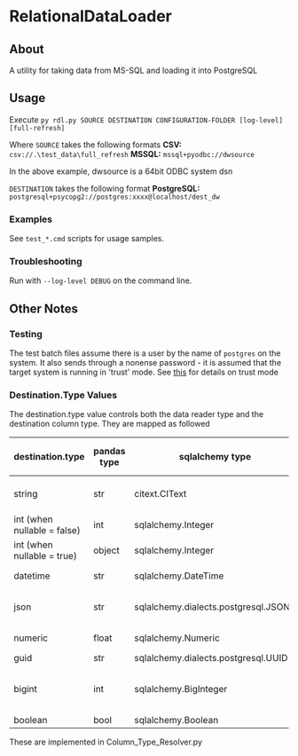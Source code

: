 # RelationalDataLoader

## About

A utility for taking data from MS-SQL and loading it into PostgreSQL

## Usage

Execute  `py rdl.py SOURCE DESTINATION CONFIGURATION-FOLDER [log-level] [full-refresh]`

Where `SOURCE` takes the following formats
**CSV:**  `csv://.\test_data\full_refresh`
**MSSQL:**  `mssql+pyodbc://dwsource`

In the above example, dwsource is a 64bit ODBC system dsn

`DESTINATION` takes the following format
**PostgreSQL:**  `postgresql+psycopg2://postgres:xxxx@localhost/dest_dw`

### Examples

See `test_*.cmd` scripts for usage samples.

### Troubleshooting

Run with  `--log-level DEBUG` on the command line.

## Other Notes

### Testing

The test batch files assume there is a user by the name of `postgres` on the system.
It also sends through a nonense password - it is assumed that the target system is running in 'trust' mode.
See [this](https://www.postgresql.org/docs/9.1/static/auth-pg-hba-conf.html) for details on trust mode

### Destination.Type Values

The destination.type value controls both the data reader type and the destination column type. They are mapped as followed

| destination.type            | pandas type | sqlalchemy type                       | dw column type | notes                                            |
|-----------------------------|-------------|---------------------------------------|----------------|--------------------------------------------------|
| string                      | str         | citext.CIText                         | citext         | A case-insensitive string that supports unicode  |
| int (when nullable = false) | int         | sqlalchemy.Integer                    | int            | An (optionally) signed INT value                 |
| int (when nullable = true)  | object      | sqlalchemy.Integer                    | int            | An (optionally) signed INT value                 |
| datetime                    | str         | sqlalchemy.DateTime                   | datetime (tz?) |                                                  |
| json                        | str         | sqlalchemy.dialects.postgresql.JSONB  | jsonb          | Stored as binary-encoded json on the database    |
| numeric                     | float       | sqlalchemy.Numeric                    | numeric        | Stores whole and decimal numbers                 |
| guid                        | str         | sqlalchemy.dialects.postgresql.UUID   | uuid           | |
| bigint                      | int         | sqlalchemy.BigInteger                 | BigInt         | Relies on 64big python. Limited to largest number of ~2147483647121212|
| boolean                     | bool        | sqlalchemy.Boolean                    | Boolean         | |

These are implemented in Column_Type_Resolver.py
